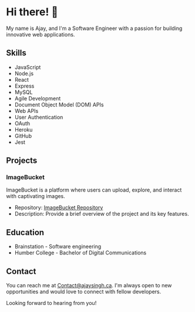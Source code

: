 # Hi there! 👋

My name is Ajay, and I'm a Software Engineer with a passion for building innovative web applications. 

## Skills

- JavaScript
- Node.js
- React
- Express
- MySQL
- Agile Development
- Document Object Model (DOM) APIs
- Web APIs
- User Authentication
- OAuth
- Heroku
- GitHub
- Jest

## Projects

### ImageBucket

ImageBucket is a platform where users can upload, explore, and interact with captivating images.

- Repository: [ImageBucket Repository](https://github.com/KappaTrooper/Imagebucket-frontend)
- Description: Provide a brief overview of the project and its key features.

## Education

- Brainstation - Software engineering
- Humber College - Bachelor of Digital Communications

## Contact

You can reach me at Contact@ajaysingh.ca. I'm always open to new opportunities and would love to connect with fellow developers.

Looking forward to hearing from you!

